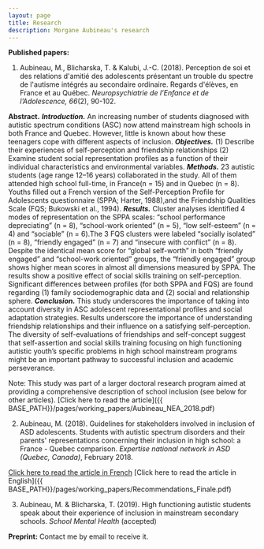 ```yaml
---
layout: page
title: Research
description: Morgane Aubineau's research
---
```

**Published papers:**

1. Aubineau, M., Blicharska, T. & Kalubi, J.-C. (2018). Perception de soi et des relations d'amitié des adolescents présentant un trouble du spectre de l'autisme intégrés au secondaire ordinaire. Regards d'élèves, en France et au Québec. *Neuropsychiatrie de l’Enfance et de l’Adolescence, 66*(2), 90-102.

**Abstract.** _**Introduction.**_ An increasing number of students diagnosed with autistic spectrum conditions (ASC) now attend mainstream high schools in both France and Quebec. However, little is known about how these teenagers cope with different aspects of inclusion. _**Objectives.**_ (1) Describe their experiences of self-perception and friendship relationships (2) Examine student social representation profiles as a function of their individual characteristics and environmental variables. _**Methods.**_ 23 autistic students (age range 12–16 years) collaborated in the study. All of them attended high school full-time, in France(n = 15) and in Quebec (n = 8). Youths filled out a French version of the Self-Perception Profile for Adolescents questionnaire (SPPA; Harter, 1988),and the Friendship Qualities Scale (FQS; Bukowski et al., 1994). _**Results.**_ Cluster analyses identified 4 modes of representation on the SPPA scales: “school performance depreciating” (n = 8), “school-work oriented” (n = 5), “low self-esteem” (n = 4) and “sociable” (n = 6).The 3 FQS clusters were labeled “socially isolated” (n = 8), “friendly engaged” (n = 7) and “insecure with conflict” (n = 8). Despite the identical mean score for “global self-worth” in both “friendly engaged” and “school-work oriented” groups, the “friendly engaged” group shows higher mean scores in almost all dimensions measured by SPPA. The results show a positive effect of social skills training on self-perception. Significant differences between profiles (for both SPPA and FQS) are found regarding (1) family sociodemographic data and (2) social and relationship sphere. _**Conclusion.**_ This study underscores the importance of taking into account diversity in ASC adolescent representational profiles and social adaptation strategies. Results underscore the importance of understanding friendship relationships and their influence on a satisfying self-perception. The diversity of self-evaluations of friendships and self-concept suggest that self-assertion and social skills training focusing on high functioning autistic youth’s specific problems in high school mainstream programs might be an important pathway to successful inclusion and academic perseverance.

Note: This study was part of a larger doctoral research program aimed at providing a comprehensive description of school inclusion (see below for other articles).
[Click here to read the article]({{ BASE_PATH}}/pages/working_papers/Aubineau_NEA_2018.pdf)

2. Aubineau, M. (2018). Guidelines for stakeholders involved in inclusion of ASD adolescents. Students with autistic spectrum disorders and their parents' representations concerning their inclusion in high school: a France - Quebec comparison. *Expertise national network in ASD (Quebec, Canada)*, February 2018.

[Click here to read the article in French](http://www.rnetsa.ca/wp-content/uploads/2018/02/Morgane-Aubineau-Mise-en-page.pdf)
[Click here to read the article in English]({{ BASE_PATH}}/pages/working_papers/Recommendations_Finale.pdf)

3. Aubineau, M. & Blicharska, T. (2019). High functioning autistic students speak about their experience of inclusion in mainstream secondary schools. *School Mental Health* (accepted)

**Preprint:** Contact me by email to receive it.
<!-- Note: this is how to write a comment in HTML. Everything in here won't show up on your webpage.-->

<!--
To increase the size of the title, use fewer # in front of the paper title.
To decrease the size of the title, use more #.
To remove the italics, remove the * before and after the description
To remove the underline from the title, remove the <u> tags (<u> and </u>)
-->
